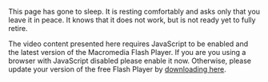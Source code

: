 <div id="flashcontent">

<div id="cs_noexpressUpdate">

This page has gone to sleep. It is resting comfortably and asks only that you leave it in peace. It knows that it does not work, but is not ready yet to fully retire.

The video content presented here requires JavaScript to be enabled and
the latest version of the Macromedia Flash Player. If you are you using
a browser with JavaScript disabled please enable it now. Otherwise,
please update your version of the free Flash Player by [downloading
here](http://www.macromedia.com/go/getflashplayer).

</div>

</div>
